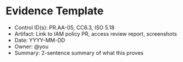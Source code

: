# Evidence Template

- Control ID(s): PR.AA-05, CC6.3, ISO 5.18
- Artifact: Link to IAM policy PR, access review report, screenshots
- Date: YYYY-MM-DD
- Owner: @you
- Summary: 2-sentence summary of what this proves
